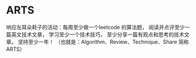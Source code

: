 # ARTS
响应左耳朵耗子的活动：每周至少做一个leetcode 的算法题， 阅读并点评至少一篇英文技术文章， 学习至少一个技术技巧， 至少分享一篇有观点和思考的技术文章。 坚持至少一年！ （也就是：Algorithm、Review、Technique、Share 简称ARTS）
